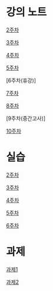# 강의 노트

[2주차](https://github.com/qlkdkd/OOP/tree/main/%EA%B0%9D%EC%A7%80/week2)

[3주차](https://github.com/qlkdkd/OOP/tree/main/%EA%B0%9D%EC%A7%80/week3)

[4주차]()

[5주차](https://github.com/qlkdkd/OOP/tree/main/%EA%B0%9D%EC%A7%80/week5)

[6주차(휴강)]

[7주차](https://github.com/qlkdkd/OOP/tree/main/%EA%B0%9D%EC%A7%80/week7)

[8주차](https://github.com/qlkdkd/OOP/tree/main/week8)

[9주차(중간고사)]

[10주차](https://github.com/qlkdkd/OOP/tree/main/week10)
# 실습

[2주차]()

[3주차]()

[4주차]()

[5주차]()

[6주차]()

# 과제

[과제1]()

[과제2](https://github.com/qlkdkd/OOP/blob/main/%EA%B0%9D%EC%A7%80/week5/%EC%88%99%EC%A0%9C2.md)
